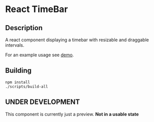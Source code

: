 
# React TimeBar

## Description

A react component displaying a timebar with resizable and draggable intervals.

For an example usage see [demo](/demos/basic/main.js).

## Building

    npm install
    ./scripts/build-all

## UNDER DEVELOPMENT

This component is currently just a preview.
__Not in a usable state__
